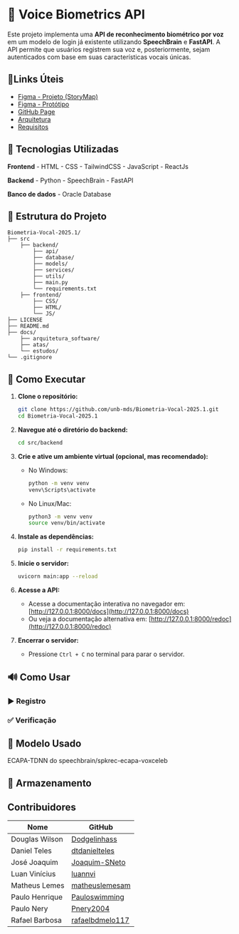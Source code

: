 # 🔐 Voice Biometrics API

Este projeto implementa uma **API de reconhecimento biométrico por voz** em um modelo de login já existente utilizando **SpeechBrain** e **FastAPI**. A API permite que usuários registrem sua voz e, posteriormente, sejam autenticados com base em suas características vocais únicas.

## 📎Links Úteis

- [Figma - Projeto (StoryMap)](https://www.figma.com/board/b3El7KviXHzQEFS7IuhGyo/Projeto-MDS--Copy-?node-id=0-1&t=bZuBbWs4QZgYPwbc-1)
- [Figma - Protótipo](https://www.figma.com/proto/QTXFDiqQfiVNi7GRcvbs1q/Tela-de-login?node-id=1-2&t=HCUUayChkonQImLr-1&starting-point-node-id=1%3A2)
- [GitHub Page](https://unb-mds.github.io/Sonorus-2025.1/)
- [Arquitetura](./docs/arquitetura_software/)
- [Requisitos](./docs/requisitos.md)

## 🧠 Tecnologias Utilizadas

**Frontend**
    - HTML
    - CSS
    - TailwindCSS
    - JavaScript
    - ReactJs

**Backend**
    - Python
    - SpeechBrain
    - FastAPI

**Banco de dados**
    - Oracle Database

## 📁 Estrutura do Projeto

```
Biometria-Vocal-2025.1/
├── src
    ├── backend/
        ├── api/
        ├── database/
        ├── models/
        ├── services/
        ├── utils/
        ├── main.py
        └── requirements.txt
    ├── frontend/
        ├── CSS/
        ├── HTML/
        └── JS/
├── LICENSE
├── README.md
├── docs/
    ├── arquitetura_software/
    ├── atas/
    └── estudos/
└── .gitignore
```

## 🚀 Como Executar
1. **Clone o repositório:**
   ```bash
   git clone https://github.com/unb-mds/Biometria-Vocal-2025.1.git
   cd Biometria-Vocal-2025.1
   ```

2. **Navegue até o diretório do backend:**
   ```bash
   cd src/backend
   ```

3. **Crie e ative um ambiente virtual (opcional, mas recomendado):**
   - No Windows:
     ```bash
     python -m venv venv
     venv\Scripts\activate
     ```
   - No Linux/Mac:
     ```bash
     python3 -m venv venv
     source venv/bin/activate
     ```

4. **Instale as dependências:**
   ```bash
   pip install -r requirements.txt
   ```

5. **Inicie o servidor:**
   ```bash
   uvicorn main:app --reload
   ```

6. **Acesse a API:**
   - Acesse a documentação interativa no navegador em: [http://127.0.0.1:8000/docs](http://127.0.0.1:8000/docs)
   - Ou veja a documentação alternativa em: [http://127.0.0.1:8000/redoc](http://127.0.0.1:8000/redoc)

7. **Encerrar o servidor:**
   - Pressione `Ctrl + C` no terminal para parar o servidor.


## 🔊 Como Usar


### ▶️ Registro


### ✅ Verificação


## 🧪 Modelo Usado
ECAPA-TDNN do speechbrain/spkrec-ecapa-voxceleb

## 📂 Armazenamento

## Contribuidores

| Nome                | GitHub        |
|---------------------|-------------------------|
|Douglas Wilson       | [Dodgelinhass](https://github.com/Dodgelinhass) |
|Daniel Teles         | [dtdanielteles](https://github.com/dtdanielteles) |
|José Joaquim         | [Joaquim-SNeto](https://github.com/Joaquim-SNeto) |
|Luan Vinícius        | [luannvi](https://github.com/luannvi) |
|Matheus Lemes        | [matheuslemesam](https://github.com/matheuslemesam) |
|Paulo Henrique       | [Pauloswimming](https://github.com/Pauloswimming) |
|Paulo Nery           | [Pnery2004](https://github.com/Pnery2004) |
|Rafael Barbosa       | [rafaelbdmelo117](https://github.com/rafaelbdmelo117) |
